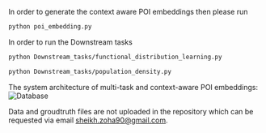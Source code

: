 In order to generate the context aware POI embeddings then please run 
```sh
python poi_embedding.py
```

In order to run the Downstream tasks
```sh
python Downstream_tasks/functional_distribution_learning.py
```
```sh
python Downstream_tasks/population_density.py
```

The system architecture of multi-task and context-aware POI embeddings:
![Database](architecture.jpg)

Data and groudtruth files are not uploaded in the repository which can be requested via email sheikh.zoha90@gmail.com.
